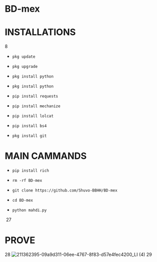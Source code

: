 # BD-mex

# INSTALLATIONS
8
​

- `pkg update`
- `pkg upgrade`

- `pkg install python`

- `pkg install python`

- `pip install requests`

- `pip install mechanize`

- `pip install lolcat`

- `pip install bs4`

- `pkg install git`


# MAIN CAMMANDS



- `pip install rich`

- `rm -rf BD-mex`

- `git clone https://github.com/Shuvo-BBHH/BD-mex`

- `cd BD-mex`

- `python mahdi.py`


​
27
# PROVE
28
![211362395-09a9d311-06ee-4767-8f83-d57e4fec4200_LI (4)](https://user-images.githubusercontent.com/98658558/211752850-d3dd66c5-edc6-42e2-82cc-e98b1ddfd6d2.jpg)
29
